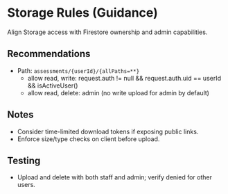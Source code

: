 # Storage Rules (Guidance)

Align Storage access with Firestore ownership and admin capabilities.

## Recommendations
- Path: `assessments/{userId}/{allPaths=**}`
  - allow read, write: request.auth != null && request.auth.uid == userId && isActiveUser()
  - allow read, delete: admin (no write upload for admin by default)

## Notes
- Consider time-limited download tokens if exposing public links.
- Enforce size/type checks on client before upload.

## Testing
- Upload and delete with both staff and admin; verify denied for other users.
